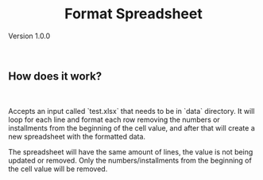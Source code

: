 <h1 align="center">Format Spreadsheet</h1>
<p>Version 1.0.0</p>
<br>
<h2>How does it work?</h2>
<br>
<p>Accepts an input called `test.xlsx` that needs to be in `data` directory. It will loop for each line and format each row removing the numbers or installments from the beginning of the cell value, and after that will create a new spreadsheet with the formatted data.</p>
<p>The spreadsheet will have the same amount of lines, the value is not being updated or removed. Only the numbers/installments from the beginning of the cell value will be removed.</p>
